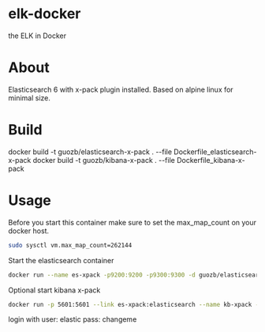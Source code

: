 # elk-docker
the ELK in Docker


# About

Elasticsearch 6 with x-pack plugin installed.
Based on alpine linux for minimal size.

# Build
docker build -t guozb/elasticsearch-x-pack . --file Dockerfile_elasticsearch-x-pack
docker build -t guozb/kibana-x-pack . --file Dockerfile_kibana-x-pack

# Usage

Before you start this container make sure
to set the max_map_count on your docker host.

```bash
sudo sysctl vm.max_map_count=262144
```

Start the elasticsearch container

```bash
docker run --name es-xpack -p9200:9200 -p9300:9300 -d guozb/elasticsearch-x-pack
```

Optional start kibana x-pack
```bash
docker run -p 5601:5601 --link es-xpack:elasticsearch --name kb-xpack -d guozb/kibana-x-pack
```
login with
user: elastic
pass: changeme
